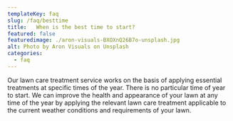 ```yaml
---
templateKey: faq
slug: /faq/besttime
title:   When is the best time to start?
featured: false
featuredimage: ./aron-visuals-BXOXnQ26B7o-unsplash.jpg
alt: Photo by Aron Visuals on Unsplash
categories:
  - faq
---
```


Our lawn care treatment service works on the basis of applying essential treatments at specific times of the year. There is no particular time of year to start. We can improve the health and appearance of your lawn at any time of the year by applying the relevant lawn care treatment applicable to the current weather conditions and requirements of your lawn.